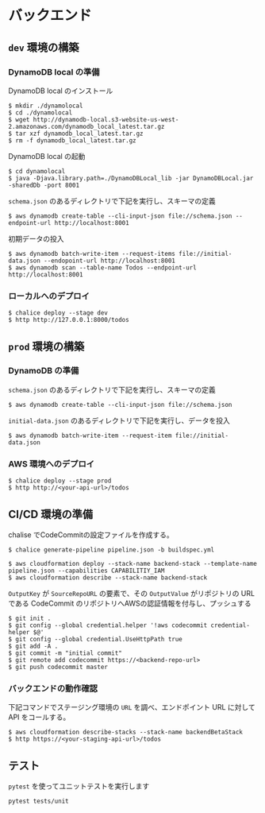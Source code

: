 # バックエンド
## `dev` 環境の構築
### DynamoDB local の準備
DynamoDB local のインストール
```
$ mkdir ./dynamolocal
$ cd ./dynamolocal
$ wget http://dynamodb-local.s3-website-us-west-2.amazonaws.com/dynamodb_local_latest.tar.gz
$ tar xzf dynamodb_local_latest.tar.gz
$ rm -f dynamodb_local_latest.tar.gz 
```
DynamoDB local の起動
```
$ cd dynamolocal
$ java -Djava.library.path=./DynamoDBLocal_lib -jar DynamoDBLocal.jar -sharedDb -port 8001
```
`schema.json` のあるディレクトリで下記を実行し、スキーマの定義
```
$ aws dynamodb create-table --cli-input-json file://schema.json --endpoint-url http://localhost:8001
```
初期データの投入
```
$ aws dynamodb batch-write-item --request-items file://initial-data.json --endopoint-url http://localhost:8001
$ aws dynamodb scan --table-name Todos --endpoint-url http://localhost:8001
```

### ローカルへのデプロイ
```
$ chalice deploy --stage dev
$ http http://127.0.0.1:8000/todos
```


## `prod` 環境の構築
### DynamoDB の準備
`schema.json` のあるディレクトリで下記を実行し、スキーマの定義
```
$ aws dynamodb create-table --cli-input-json file://schema.json
```
`initial-data.json` のあるディレクトリで下記を実行し、データを投入
```
$ aws dynamodb batch-write-item --request-item file://initial-data.json
```

### AWS 環境へのデプロイ
```
$ chalice deploy --stage prod
$ http http://<your-api-url>/todos
```

## CI/CD 環境の準備
chalise でCodeCommitの設定ファイルを作成する。
```
$ chalice generate-pipeline pipeline.json -b buildspec.yml
```
```
$ aws cloudformation deploy --stack-name backend-stack --template-name pipeline.json --capabilities CAPABILITIY_IAM
$ aws cloudformation describe --stack-name backend-stack
```
`OutputKey` が `SourceRepoURL` の要素で、その `OutputValue` がリポジトリの URL である
CodeCommit のリポジトリへAWSの認証情報を付与し、プッシュする
```
$ git init .
$ git config --global credential.helper '!aws codecommit credential-helper $@'
$ git config --global credential.UseHttpPath true
$ git add -A .
$ git commit -m "initial commit"
$ git remote add codecommit https://<backend-repo-url>
$ git push codecommit master
```

### バックエンドの動作確認
下記コマンドでステージング環境の `URL` を調べ、エンドポイント URL に対して API をコールする。
```
$ aws cloudformation describe-stacks --stack-name backendBetaStack
$ http https://<your-staging-api-url>/todos
```
## テスト
`pytest` を使ってユニットテストを実行します
```
pytest tests/unit
```
